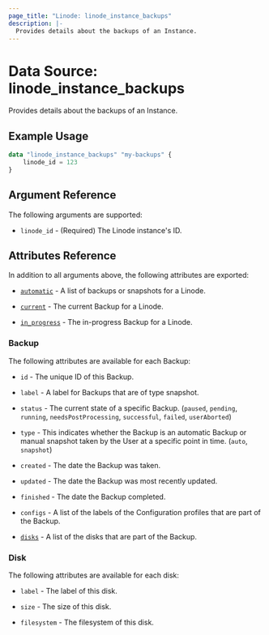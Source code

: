 ```yaml
---
page_title: "Linode: linode_instance_backups"
description: |-
  Provides details about the backups of an Instance.
---
```


# Data Source: linode\_instance_backups

Provides details about the backups of an Instance.

## Example Usage

```terraform
data "linode_instance_backups" "my-backups" {
    linode_id = 123
}
```

## Argument Reference

The following arguments are supported:

* `linode_id` - (Required) The Linode instance's ID.

## Attributes Reference

In addition to all arguments above, the following attributes are exported:

* [`automatic`](#backup) - A list of backups or snapshots for a Linode.

* [`current`](#backup) - The current Backup for a Linode.

* [`in_progress`](#backup) - The in-progress Backup for a Linode.

### Backup

The following attributes are available for each Backup:

* `id` - The unique ID of this Backup.

* `label` - A label for Backups that are of type snapshot.

* `status` - The current state of a specific Backup. (`paused`, `pending`, `running`, `needsPostProcessing`, `successful`, `failed`, `userAborted`)

* `type` - This indicates whether the Backup is an automatic Backup or manual snapshot taken by the User at a specific point in time. (`auto`, `snapshot`)

* `created` - The date the Backup was taken.

* `updated` - The date the Backup was most recently updated.

* `finished` - The date the Backup completed.

* `configs` - A list of the labels of the Configuration profiles that are part of the Backup.

* [`disks`](#disk) - A list of the disks that are part of the Backup.

### Disk

The following attributes are available for each disk:

* `label` - The label of this disk.

* `size` - The size of this disk.

* `filesystem` - The filesystem of this disk.
